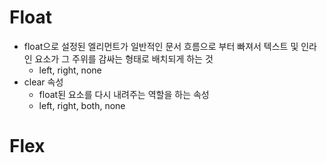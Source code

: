 # Float

* float으로 설정된 엘리먼트가 일반적인 문서 흐름으로 부터 빠져서 텍스트 및 인라인 요소가 그 주위를 감싸는 형태로 배치되게 하는 것
  * left, right, none
* clear 속성
  * float된 요소를 다시 내려주는 역할을 하는 속성
  * left, right, both, none



# Flex



